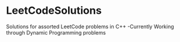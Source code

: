 # LeetCodeSolutions
Solutions for assorted LeetCode problems in C++
-Currently Working through Dynamic Programming problems
